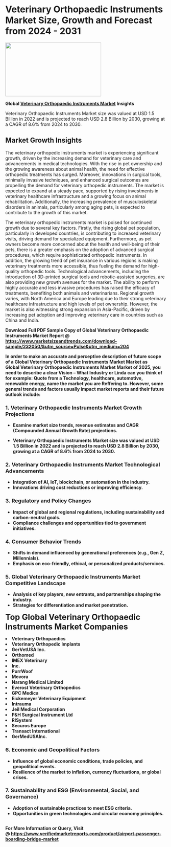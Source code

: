 <H1>Veterinary Orthopaedic Instruments Market Size, Growth and Forecast from 2024 - 2031</H1><img class="aligncenter size-medium wp-image-584254" src="https://thirdeyenews.in/wp-content/uploads/2024/09/Global-Market-Research-300x168.jpeg" alt="" width="300" height="168" /><p><strong>Global&nbsp;<a href="https://www.marketsizeandtrends.com/download-sample/232050/&amp;utm_source=Pulse&amp;utm_medium=204">Veterinary Orthopaedic Instruments Market</a> Insights</strong></p><p>Veterinary Orthopaedic Instruments Market size was valued at USD 1.5 Billion in 2022 and is projected to reach USD 2.8 Billion by 2030, growing at a CAGR of 8.6% from 2024 to 2030.</p><p><h2>Market Growth Insights</h2> <p>The veterinary orthopedic instruments market is experiencing significant growth, driven by the increasing demand for veterinary care and advancements in medical technologies. With the rise in pet ownership and the growing awareness about animal health, the need for effective orthopedic treatments has surged. Moreover, innovations in surgical tools, minimally invasive techniques, and enhanced surgical outcomes are propelling the demand for veterinary orthopedic instruments. The market is expected to expand at a steady pace, supported by rising investments in veterinary healthcare infrastructure and a growing focus on animal rehabilitation. Additionally, the increasing prevalence of musculoskeletal disorders in animals, particularly among aging pets, is expected to contribute to the growth of this market.</p> <p><strong></strong></p> <p>The veterinary orthopedic instruments market is poised for continued growth due to several key factors. Firstly, the rising global pet population, particularly in developed countries, is contributing to increased veterinary visits, driving demand for specialized equipment. Furthermore, as pet owners become more concerned about the health and well-being of their pets, there is a greater emphasis on the adoption of advanced surgical procedures, which require sophisticated orthopedic instruments. In addition, the growing trend of pet insurance in various regions is making veterinary treatments more accessible, thus fueling the demand for high-quality orthopedic tools. Technological advancements, including the introduction of 3D-printed surgical tools and robotic-assisted surgeries, are also providing new growth avenues for the market. The ability to perform highly accurate and less invasive procedures has raised the efficacy of treatments, benefiting both animals and veterinarians. Regional growth varies, with North America and Europe leading due to their strong veterinary healthcare infrastructure and high levels of pet ownership. However, the market is also witnessing strong expansion in Asia-Pacific, driven by increasing pet adoption and improving veterinary care in countries such as China and India.</p> <p><strong></p><p><span class=""><strong>Download Full PDF Sample Copy of Global Veterinary Orthopaedic Instruments Market Report</strong> @ <a href="https://www.marketsizeandtrends.com/download-sample/232050/&amp;utm_source=Pulse&amp;utm_medium=204" target="_blank">https://www.marketsizeandtrends.com/download-sample/232050/&amp;utm_source=Pulse&amp;utm_medium=204</a></span></p><p>In order to make an accurate and perceptive description of future scope of a Global&nbsp;Veterinary Orthopaedic Instruments Market Market as Global&nbsp;Veterinary Orthopaedic Instruments Market Market of 2025, you need to describe a clear Vision &ndash; What Industry or Linda can you think of for example: Quote from a Technology, healthcare, automotive, renewable energy, name the market you are Reffering to. However, some general trends and factors usually impact market reports and their future outlook include:</p><h3>1.&nbsp;<strong>Veterinary Orthopaedic Instruments Market Growth Projections</strong></h3><ul><li>Examine market size trends, revenue estimates and CAGR (Compounded Annual Growth Rate) projections.</li><li><p>Veterinary Orthopaedic Instruments Market size was valued at USD 1.5 Billion in 2022 and is projected to reach USD 2.8 Billion by 2030, growing at a CAGR of 8.6% from 2024 to 2030.</p></li></ul><h3>2.&nbsp;<strong>Veterinary Orthopaedic Instruments Market Technological Advancements</strong></h3><ul><li>Integration of AI, IoT, blockchain, or automation in the industry.</li><li>Innovations driving cost reductions or improving efficiency.</li></ul><h3>3.&nbsp;<strong>Regulatory and Policy Changes</strong></h3><ul><li>Impact of global and regional regulations, including sustainability and carbon-neutral goals.</li><li>Compliance challenges and opportunities tied to government initiatives.</li></ul><h3>4.&nbsp;<strong>Consumer Behavior Trends</strong></h3><ul><li>Shifts in demand influenced by generational preferences (e.g., Gen Z, Millennials).</li><li>Emphasis on eco-friendly, ethical, or personalized products/services.</li></ul><h3>5.&nbsp;<strong>Global Veterinary Orthopaedic Instruments Market Competitive Landscape</strong></h3><ul><li>Analysis of key players, new entrants, and partnerships shaping the industry.</li><li>Strategies for differentiation and market penetration.</li></ul><p data-pm-slice="1 1 []"><span style="color: inherit; font-family: inherit; font-size: 25px;">Top Global Veterinary Orthopaedic Instruments Market Companies</span></p><div class="" data-test-id=""><p><li>Veterinary Orthopaedics</li><li> Veterinary Orthopedic Implants</li><li> GerVetUSA Inc.</li><li> Orthomed</li><li> IMEX Veterinary</li><li> Inc.</li><li> PurrWoof</li><li> Movora</li><li> Narang Medical Limited</li><li> Everost Veterinary Orthopedics</li><li> GPC Medica</li><li> Eickemeyer Veterinary Equipment</li><li> Intrauma</li><li> Jeil Medical Corporation</li><li> P&H Surgical Instrument Ltd</li><li> RISystem</li><li> Securos Europe</li><li> Transact International</li><li> GerMedUSAInc.</li></p></div><h3>6.&nbsp;<strong>Economic and Geopolitical Factors</strong></h3><ul><li>Influence of global economic conditions, trade policies, and geopolitical events.</li><li>Resilience of the market to inflation, currency fluctuations, or global crises.</li></ul><h3>7.&nbsp;<strong>Sustainability and ESG (Environmental, Social, and Governance)</strong></h3><ul><li>Adoption of sustainable practices to meet ESG criteria.</li><li>Opportunities in green technologies and circular economy principles.</li></ul><h2><strong style="font-size: 14px;">For More Information or Query, Visit @&nbsp;</strong><a style="background-color: #ffffff; font-size: 14px;" href="https://www.marketsizeandtrends.com/report/veterinary-orthopaedic-instruments-market/" target="_blank">https://www.verifiedmarketreports.com/product/airport-passenger-boarding-bridge-market</a></h2>
